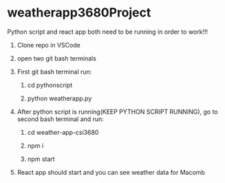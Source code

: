 # weatherapp3680Project

Python script and react app both need to be running in order to work!!!

1. Clone repo in VSCode



2. open two git bash terminals

3. First git bash terminal run:
   1. cd pythonscript
      
   2. python weatherapp.py

4. After python script is running(KEEP PYTHON SCRIPT RUNNING), go to second bash terminal and
   run:

   1. cd weather-app-csi3680
      
   2. npm i

   3. npm start

6. React app should start and you can see weather data for Macomb
